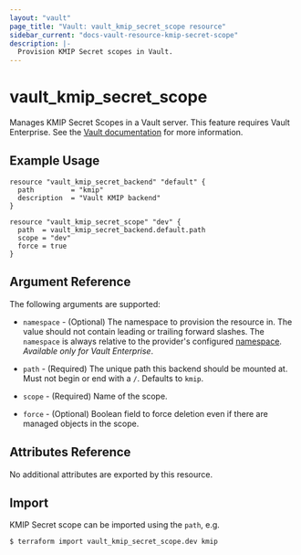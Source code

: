 ```yaml
---
layout: "vault"
page_title: "Vault: vault_kmip_secret_scope resource"
sidebar_current: "docs-vault-resource-kmip-secret-scope"
description: |-
  Provision KMIP Secret scopes in Vault.
---
```


# vault\_kmip\_secret\_scope

Manages KMIP Secret Scopes in a Vault server. This feature requires
Vault Enterprise. See the [Vault documentation](https://www.vaultproject.io/docs/secrets/kmip)
for more information.

## Example Usage

```hcl
resource "vault_kmip_secret_backend" "default" {
  path         = "kmip"
  description  = "Vault KMIP backend"
}

resource "vault_kmip_secret_scope" "dev" {
  path  = vault_kmip_secret_backend.default.path
  scope = "dev"
  force = true
}
```

## Argument Reference

The following arguments are supported:

* `namespace` - (Optional) The namespace to provision the resource in.
  The value should not contain leading or trailing forward slashes.
  The `namespace` is always relative to the provider's configured [namespace](/docs/providers/vault#namespace).
   *Available only for Vault Enterprise*.

* `path` - (Required) The unique path this backend should be mounted at. Must
  not begin or end with a `/`. Defaults to `kmip`.

* `scope` - (Required) Name of the scope.

* `force` - (Optional) Boolean field to force deletion even if there are managed objects in the scope.


## Attributes Reference

No additional attributes are exported by this resource.

## Import

KMIP Secret scope can be imported using the `path`, e.g.

```
$ terraform import vault_kmip_secret_scope.dev kmip
```
